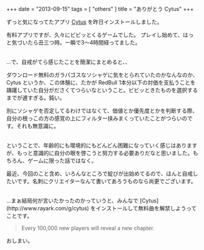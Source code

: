 +++
date = "2013-09-15"
tags = [ "others" ]
title = "ありがとう Cytus"
+++

ずっと気になってたアプリ [Cytus](http://www.rayark.com/g/cytus) を昨日インストールしました。

<!--more-->

有料アプリですが、久々にビビッとくるゲームでした。
プレイし始めて、はっと気づいたら丑三つ時。一瞬で3〜4時間経ってました。

<br />
…で、自戒がてら感じたことを簡潔にまとめると、、

ダウンロード無料のガラパゴスなソシャゲに気をとられていたのかなんなのか、Cytus というか、この体験に、たかが RedBull 1本分以下の対価を支払うことを躊躇していた自分がださくてつらいなということ。ビビッときたものを選択するまでが遅すぎる。鈍い。

別にソシャゲを否定してるわけではなくて、価値とか優先度とかを判断する際、自分の根っこの方の感覚の上にフィルター挟みまくっていたことがつらいのです。それも無意識に。

<br />
ということで、年齢的にも環境的にもどんどん困難になっていく感じはありますが、もっと意識的に自分の眼を啓こうと努力する必要ありだなと思いました。もちろん、ゲームに限った話ではなく。

最近、今回のこと含め、いろんなところで綻びが出始めてるので、ほんと自戒したいです。名刺にクリエイターなんて書いてあろうものなら尚更でございます。

<br />
…まぁ結局何が言いたかったのかっていうと、みんなで [Cytus](http://www.rayark.com/g/cytus) をインストールして無料曲を解禁しようってことです。

> Every 100,000 new players will reveal a new chapter.

おしまい。
